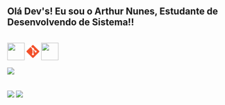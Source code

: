 ## Olá Dev's! Eu sou o Arthur Nunes, Estudante de Desenvolvendo de Sistema!!
<div style="display: inline_block"><br>
    <img align="center" height="40" width="40" src="https://cdn.jsdelivr.net/gh/devicons/devicon/icons/python/python-original.svg">
    <img align="center" height="30" width="30" src="https://raw.githubusercontent.com/devicons/devicon/master/icons/git/git-original.svg">
    <img align="center" height="40" width="40" src="https://img.icons8.com/?size=512&id=bVGqATNwfhYq&format=png">
</div>
<br>
<div style="display: inline_block">
    <a href="https://www.linkedin.com/in/arthur-nunes-de-carvalho-9ba20328a/" target="_blank">
        <img src="https://img.shields.io/badge/LinkedIn-0077B5?style=for-the-badge&logo=linkedin&logoColor=white" target="_blank"/><a/>
</div>
<br>
<div align="center">
<br>
</div>
  <div style="display: inline_block">
  <a href="https://github.com/Arthur-Nunes-Ds">
  <img height="180em" src="https://github-readme-stats.vercel.app/api?username=Arthur-Nunes-Ds&show_icons=true&theme=dracula&include_all_commits=true"/></a>      
  <a href="https://github.com/Arthur-Nunes-Ds">
  <img height="180em" src="https://github-readme-stats.vercel.app/api/top-langs/?username=Arthur-Nunes-Ds&layout=compact&size_weight=0.5&count_weight=0.5&theme=dracula"/></a>  
</div>
